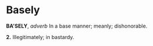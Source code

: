 # Basely

**BA'SELY**, _adverb_ In a base manner; meanly; dishonorable.

**2.** Illegitimately; in bastardy.